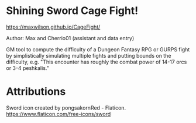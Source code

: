 # Shining Sword Cage Fight!

https://maxwilson.github.io/CageFight/

Author: Max and Cherrio01 (assistant and data entry)

GM tool to compute the difficulty of a Dungeon Fantasy RPG or GURPS fight by simplistically simulating multiple fights and putting bounds on the difficulty, e.g. "This encounter has roughly the combat power of 14-17 orcs or 3-4 peshkalis."

# Attributions

Sword icon created by pongsakornRed - Flaticon. https://www.flaticon.com/free-icons/sword
